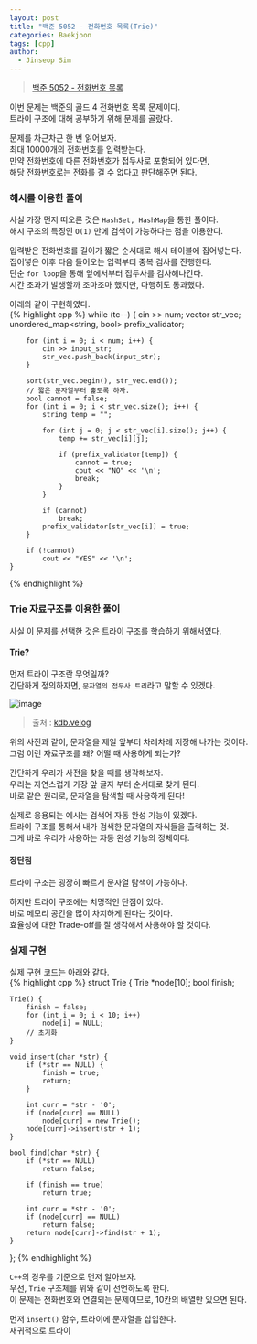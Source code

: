 ```yaml
---
layout: post
title: "백준 5052 - 전화번호 목록(Trie)"
categories: Baekjoon
tags: [cpp]
author:
  - Jinseop Sim
---
```

> [백준 5052 - 전화번호 목록](https://www.acmicpc.net/problem/5052)

이번 문제는 백준의 골드 4 전화번호 목록 문제이다.  
트라이 구조에 대해 공부하기 위해 문제를 골랐다.  

문제를 차근차근 한 번 읽어보자.  
최대 10000개의 전화번호를 입력받는다.  
만약 전화번호에 다른 전화번호가 접두사로 포함되어 있다면,  
해당 전화번호로는 전화를 걸 수 없다고 판단해주면 된다.  

### 해시를 이용한 풀이
사실 가장 먼저 떠오른 것은 ```HashSet, HashMap```을 통한 풀이다.  
해시 구조의 특징인 ```O(1)``` 만에 검색이 가능하다는 점을 이용한다.  

입력받은 전화번호를 길이가 짧은 순서대로 해시 테이블에 집어넣는다.  
집어넣은 이후 다음 들어오는 입력부터 중복 검사를 진행한다.  
단순 ```for loop```을 통해 앞에서부터 접두사를 검사해나간다.  
시간 초과가 발생할까 조마조마 했지만, 다행히도 통과했다.  

아래와 같이 구현하였다.  
{% highlight cpp %}
while (tc--) {
		cin >> num;
		vector<string> str_vec;
		unordered_map<string, bool> prefix_validator;

		for (int i = 0; i < num; i++) {
			cin >> input_str;
			str_vec.push_back(input_str);
		}

		sort(str_vec.begin(), str_vec.end());
		// 짧은 문자열부터 훑도록 하자.
		bool cannot = false;
		for (int i = 0; i < str_vec.size(); i++) {
			string temp = "";

			for (int j = 0; j < str_vec[i].size(); j++) {
				temp += str_vec[i][j];

				if (prefix_validator[temp]) {
					cannot = true;
					cout << "NO" << '\n';
					break;
				}
			}

			if (cannot)
				break;
			prefix_validator[str_vec[i]] = true;
		}

		if (!cannot)
			cout << "YES" << '\n';
	}
{% endhighlight %}

### Trie 자료구조를 이용한 풀이
사실 이 문제를 선택한 것은 트라이 구조를 학습하기 위해서였다.  

#### Trie?
먼저 트라이 구조란 무엇일까?  
간단하게 정의하자면, ```문자열의 접두사 트리```라고 말할 수 있겠다.  

![image](https://github.com/Jinseop-Sim/Jinseop-Sim.github.io/assets/71700079/90c31a74-6bd6-42a9-8c51-3b1b57330703)  
> 출처 : [kdb.velog](https://velog.io/@kimdukbae/%EC%9E%90%EB%A3%8C%EA%B5%AC%EC%A1%B0-%ED%8A%B8%EB%9D%BC%EC%9D%B4-Trie)  

위의 사진과 같이, 문자열을 제일 앞부터 차례차례 저장해 나가는 것이다.  
그럼 이런 자료구조를 왜? 어떨 때 사용하게 되는가?  

간단하게 우리가 사전을 찾을 때를 생각해보자.  
우리는 자연스럽게 가장 앞 글자 부터 순서대로 찾게 된다.  
바로 같은 원리로, 문자열을 탐색할 때 사용하게 된다!  

실제로 응용되는 예시는 검색어 자동 완성 기능이 있겠다.  
트라이 구조를 통해서 내가 검색한 문자열의 자식들을 출력하는 것.  
그게 바로 우리가 사용하는 자동 완성 기능의 정체이다.  

#### 장단점
트라이 구조는 굉장히 빠르게 문자열 탐색이 가능하다.  

하지만 트라이 구조에는 치명적인 단점이 있다.  
바로 메모리 공간을 많이 차지하게 된다는 것이다.  
효율성에 대한 Trade-off를 잘 생각해서 사용해야 할 것이다.  

### 실제 구현
실제 구현 코드는 아래와 같다.  
{% highlight cpp %}
struct Trie {
	Trie *node[10];
	bool finish;

	Trie() {
		finish = false;
		for (int i = 0; i < 10; i++)
			node[i] = NULL;
		// 초기화 
	}

	void insert(char *str) {
		if (*str == NULL) {
			finish = true;
			return;
		}

		int curr = *str - '0';
		if (node[curr] == NULL)
			node[curr] = new Trie();
		node[curr]->insert(str + 1);
	}

	bool find(char *str) {
		if (*str == NULL)
			return false;

		if (finish == true)
			return true;

		int curr = *str - '0';
		if (node[curr] == NULL)
			return false;
		return node[curr]->find(str + 1);
	}
};
{% endhighlight %}  

```C++```의 경우를 기준으로 먼저 알아보자.  
우선, ```Trie``` 구조체를 위와 같이 선언하도록 한다.  
이 문제는 전화번호와 연결되는 문제이므로, 10칸의 배열만 있으면 된다.  

먼저 ```insert()``` 함수, 트라이에 문자열을 삽입한다.  
재귀적으로 트라이

